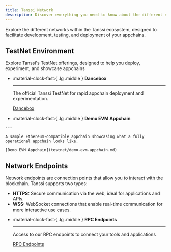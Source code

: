 ```yaml
---
title: Tanssi Network
description: Discover everything you need to know about the different networks in the Tanssi ecosystem and get started developing and interacting with each of them.
---
```




Explore the different networks within the Tanssi ecosystem, designed to facilitate development, testing, and deployment of your appchains.

## **TestNet Environment**

Explore Tanssi's TestNet offerings, designed to help you deploy, experiment, and showcase appchains

<div class="grid cards" markdown>

-   :material-clock-fast:{ .lg .middle } __Dancebox__

    ---
    
    The official Tanssi TestNet for rapid appchain deployment and experimentation.
    
    [Dancebox](testnet/dancebox.md)  
 

 -   :material-clock-fast:{ .lg .middle } __Demo EVM Appchain__

    ---
    
    A sample Ethereum-compatible appchain showcasing what a fully operational appchain looks like.
    
    [Demo EVM Appchain](testnet/demo-evm-appchain.md)  

</div>

## **Network Endpoints**
Network endpoints are connection points that allow you to interact with the blockchain. Tanssi supports two types:

- **HTTPS:** Secure communication via the web, ideal for applications and APIs.
- **WSS:** WebSocket connections that enable real-time communication for more interactive use cases.

<div class="grid cards" markdown>

-   :material-clock-fast:{ .lg .middle } __RPC Endpoints__

    ---
    
    Access to our RPC endpoints to connect your tools and applications
    
    [RPC Endpoints](endpoints.md)  
 
</div>